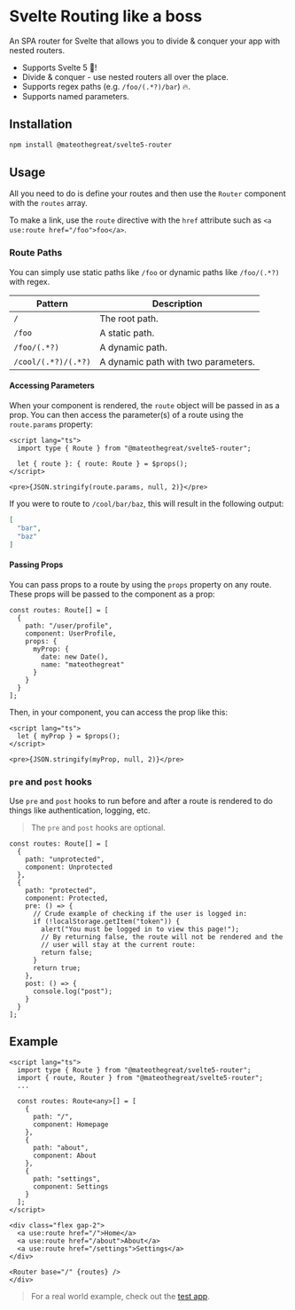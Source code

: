 # Svelte Routing like a boss

An SPA router for Svelte that allows you to divide & conquer your app with nested routers.

- Supports Svelte 5 🚀!
- Divide & conquer - use nested routers all over the place.
- Supports regex paths (e.g. `/foo/(.*?)/bar`) 🔥.
- Supports named parameters.

## Installation

```bash
npm install @mateothegreat/svelte5-router
```

## Usage

All you need to do is define your routes and then use the `Router` component with the `routes` array.

To make a link, use the `route` directive with the `href` attribute such as `<a use:route href="/foo">foo</a>`.

### Route Paths

You can simply use static paths like `/foo` or dynamic paths like `/foo/(.*?)` with regex.

| Pattern             | Description                         |
| ------------------- | ----------------------------------- |
| `/`                 | The root path.                      |
| `/foo`              | A static path.                      |
| `/foo/(.*?)`        | A dynamic path.                     |
| `/cool/(.*?)/(.*?)` | A dynamic path with two parameters. |

#### Accessing Parameters

When your component is rendered, the `route` object will be passed in as a prop. You can then access the parameter(s) of a route using the `route.params` property:

```svelte
<script lang="ts">
  import type { Route } from "@mateothegreat/svelte5-router";

  let { route }: { route: Route } = $props();
</script>

<pre>{JSON.stringify(route.params, null, 2)}</pre>
```

If you were to route to `/cool/bar/baz`, this will result in the following output:

```json
[
  "bar",
  "baz"
]
```

#### Passing Props

You can pass props to a route by using the `props` property on any route. These props will be passed to the component as a prop:

```svelte
const routes: Route[] = [
  {
    path: "/user/profile",
    component: UserProfile,
    props: {
      myProp: {
        date: new Date(),
        name: "mateothegreat"
      }
    }
  }
];
```

Then, in your component, you can access the prop like this:

```svelte
<script lang="ts">
  let { myProp } = $props();
</script>

<pre>{JSON.stringify(myProp, null, 2)}</pre>
```

### `pre` and `post` hooks

Use `pre` and `post` hooks to run before and after a route is rendered to do things like authentication, logging, etc.

> The `pre` and `post` hooks are optional.

```svelte
const routes: Route[] = [
  {
    path: "unprotected",
    component: Unprotected
  },
  {
    path: "protected",
    component: Protected,
    pre: () => {
      // Crude example of checking if the user is logged in:
      if (!localStorage.getItem("token")) {
        alert("You must be logged in to view this page!");
        // By returning false, the route will not be rendered and the
        // user will stay at the current route:
        return false;
      }
      return true;
    },
    post: () => {
      console.log("post");
    }
  }
];
```

## Example

```svelte
<script lang="ts">
  import type { Route } from "@mateothegreat/svelte5-router";
  import { route, Router } from "@mateothegreat/svelte5-router";
  ...

  const routes: Route<any>[] = [
    {
      path: "/",
      component: Homepage
    },
    {
      path: "about",
      component: About
    },
    {
      path: "settings",
      component: Settings
    }
  ];
</script>

<div class="flex gap-2">
  <a use:route href="/">Home</a>
  <a use:route href="/about">About</a>
  <a use:route href="/settings">Settings</a>
</div>

<Router base="/" {routes} />
</div>
```

> For a real world example, check out the [test app](./test/app/src/app.svelte).
